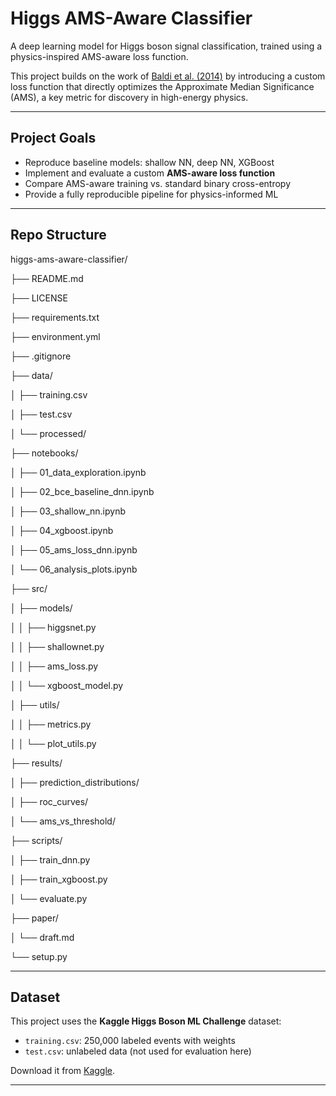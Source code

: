 # Higgs AMS-Aware Classifier

A deep learning model for Higgs boson signal classification, trained using a physics-inspired AMS-aware loss function.

This project builds on the work of [Baldi et al. (2014)](https://www.nature.com/articles/ncomms5308) by introducing a custom loss function that directly optimizes the Approximate Median Significance (AMS), a key metric for discovery in high-energy physics.

---

## Project Goals

- Reproduce baseline models: shallow NN, deep NN, XGBoost
- Implement and evaluate a custom **AMS-aware loss function**
- Compare AMS-aware training vs. standard binary cross-entropy
- Provide a fully reproducible pipeline for physics-informed ML

---

## Repo Structure

higgs-ams-aware-classifier/

├── README.md

├── LICENSE

├── requirements.txt

├── environment.yml       

├── .gitignore

├── data/

│   ├── training.csv

│   ├── test.csv

│   └── processed/             

├── notebooks/

│   ├── 01_data_exploration.ipynb

│   ├── 02_bce_baseline_dnn.ipynb

│   ├── 03_shallow_nn.ipynb

│   ├── 04_xgboost.ipynb

│   ├── 05_ams_loss_dnn.ipynb       

│   └── 06_analysis_plots.ipynb     

├── src/

│   ├── models/

│   │   ├── higgsnet.py

│   │   ├── shallownet.py

│   │   ├── ams_loss.py

│   │   └── xgboost_model.py

│   ├── utils/

│   │   ├── metrics.py              

│   │   └── plot_utils.py

├── results/

│   ├── prediction_distributions/

│   ├── roc_curves/

│   └── ams_vs_threshold/

├── scripts/

│   ├── train_dnn.py

│   ├── train_xgboost.py

│   └── evaluate.py

├── paper/

│   └── draft.md

└── setup.py                        

---

## Dataset

This project uses the **Kaggle Higgs Boson ML Challenge** dataset:
- `training.csv`: 250,000 labeled events with weights
- `test.csv`: unlabeled data (not used for evaluation here)

Download it from [Kaggle](https://www.kaggle.com/competitions/higgs-boson/data).

---
